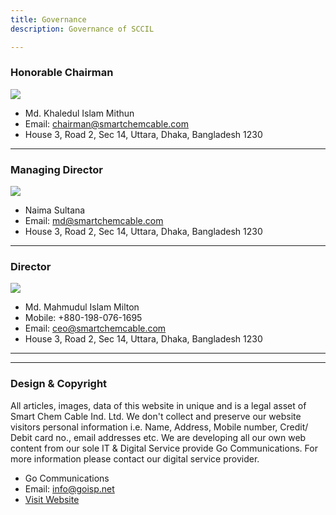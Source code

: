 ```yaml
---
title: Governance
description: Governance of SCCIL

---
```

### Honorable Chairman

![](/images/ch1.jpg)

* Md. Khaledul Islam Mithun
* Email: chairman@smartchemcable.com
* House 3, Road 2, Sec 14, Uttara, Dhaka, Bangladesh 1230

***

### Managing Director

![](/images/md.png)

* Naima Sultana
* Email: md@smartchemcable.com
* House 3, Road 2, Sec 14, Uttara, Dhaka, Bangladesh 1230

***

### Director

![](/images/milton.png)

* Md. Mahmudul Islam Milton
* Mobile: +880-198-076-1695
* Email: ceo@smartchemcable.com
* House 3, Road 2, Sec 14, Uttara, Dhaka, Bangladesh 1230

***

***

### Design & Copyright

All articles, images, data of this website in unique and is a legal asset of Smart Chem Cable Ind. Ltd. We don't collect and preserve our website visitors personal information i.e. Name, Address, Mobile number, Credit/ Debit card no., email addresses etc. We are developing all our own web content from our sole IT & Digital Service provide Go Communications. For more information please contact our digital service provider.

* Go Communications
* Email: info@goisp.net
* [Visit Website](https://digital.goisp.net)